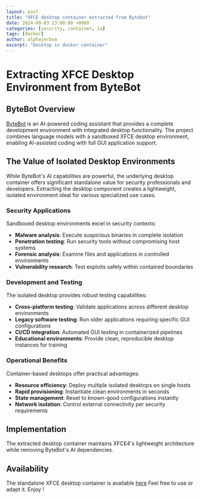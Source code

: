 ```yaml
---
layout: post
title: "XFCE desktop container extracted from Bytebot"
date: 2024-09-03 13:00:00 +0000
categories: [security, container, ia]
tags: [docker]
author: alphajerboa
excerpt: "Desktop in docker container"
---
```

# Extracting XFCE Desktop Environment from ByteBot

## ByteBot Overview

[ByteBot](https://github.com/bytebot-ai/bytebot) is an AI-powered coding assistant that provides a complete development environment with integrated desktop functionality. The project combines language models with a sandboxed XFCE desktop environment, enabling AI-assisted coding with full GUI application support.

## The Value of Isolated Desktop Environments

While ByteBot's AI capabilities are powerful, the underlying desktop container offers significant standalone value for security professionals and developers. Extracting the desktop component creates a lightweight, isolated environment ideal for various specialized use cases.

### Security Applications

Sandboxed desktop environments excel in security contexts:

- **Malware analysis**: Execute suspicious binaries in complete isolation
- **Penetration testing**: Run security tools without compromising host systems
- **Forensic analysis**: Examine files and applications in controlled environments
- **Vulnerability research**: Test exploits safely within contained boundaries

### Development and Testing

The isolated desktop provides robust testing capabilities:

- **Cross-platform testing**: Validate applications across different desktop environments
- **Legacy software testing**: Run older applications requiring specific GUI configurations
- **CI/CD integration**: Automated GUI testing in containerized pipelines
- **Educational environments**: Provide clean, reproducible desktop instances for training

### Operational Benefits

Container-based desktops offer practical advantages:

- **Resource efficiency**: Deploy multiple isolated desktops on single hosts
- **Rapid provisioning**: Instantiate clean environments in seconds
- **State management**: Reset to known-good configurations instantly
- **Network isolation**: Control external connectivity per security requirements

## Implementation

The extracted desktop container maintains XFCE4's lightweight architecture while removing ByteBot's AI dependencies. 

## Availability

The standalone XFCE desktop container is available [here](https://github.com/AlphaJerboa/mydockers/tree/main/desktop)
Feel free to use or adapt it. Enjoy !

